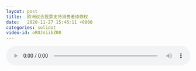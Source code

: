 ```yaml
---
layout: post
title:  欧洲议会投票支持消费者维修权
date:   2020-11-27 15:46:11 +0800
categories: solidot
video-id: oRUJsiibZ00
---
```


<audio src="/assets/ea70229256dfbe0ccdab2174afaecb64.mp3" style="width: 100%;" controls></audio>

